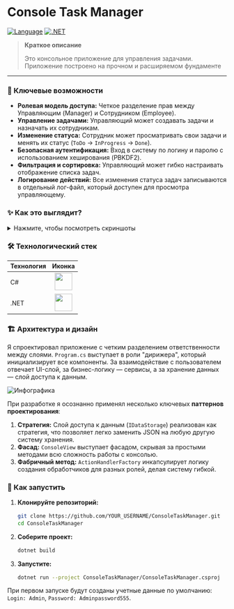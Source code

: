 # Console Task Manager

[![Language](https://img.shields.io/badge/language-C%23-blue.svg)](https://docs.microsoft.com/en-us/dotnet/csharp/) [![.NET](https://img.shields.io/badge/.NET-9.0-purple.svg)](https://dotnet.microsoft.com/)

> **Краткое описание**
>
> Это консольное приложение для управления задачами. Приложение построено на прочном и расширяемом фундаменте

---

### 🔑 Ключевые возможности

-   **Ролевая модель доступа:** Четкое разделение прав между Управляющим (Manager) и Сотрудником (Employee).
-   **Управление задачами:** Управляющий может создавать задачи и назначать их сотрудникам.
-   **Изменение статуса:** Сотрудник может просматривать свои задачи и менять их статус (`ToDo` -> `InProgress` -> `Done`).
-   **Безопасная аутентификация:** Вход в систему по логину и паролю с использованием хеширования (PBKDF2).
-   **Фильтрация и сортировка:** Управляющий может гибко настраивать отображение списка задач.
-   **Логирование действий:** Все изменения статуса задач записываются в отдельный лог-файл, который доступен для просмотра управляющему.

### ✨ Как это выглядит?

<details>
  <summary>Нажмите, чтобы посмотреть скриншоты</summary>
  <br>
  
  *Вход в систему и просмотр задач сотрудником:*
  <p align="center">
    <img src="./screenshots/1-login.png" width="48%">
    <img src="./screenshots/2-tasks.png" width="48%">
  </p>

  *Процесс фильтрации, сортировки и итоговый результат:*
  <p align="center">
    <img src="./screenshots/3-menu-flow.png" width="48%">
    <img src="./screenshots/4-filtered-view.png" width="48%">
  </p>
  
  *Просмотр лога активности:*
  <p align="center">
    <img src="./screenshots/5-log-view.png" width="97%">
  </p>

</details>

### 🛠️ Технологический стек

| Технология | Иконка |
|------------|:------:|
| C#         | <img src="https://cdn.jsdelivr.net/gh/devicons/devicon/icons/csharp/csharp-original.svg" width="40" height="40"/> |
| .NET       | <img src="https://cdn.jsdelivr.net/gh/devicons/devicon/icons/dotnetcore/dotnetcore-original.svg" width="40" height="40"/> |

### 🏗️ Архитектура и дизайн

Я спроектировал приложение с четким разделением ответственности между слоями. `Program.cs` выступает в роли "дирижера", который инициализирует все компоненты. За взаимодействие с пользователем отвечает UI-слой, за бизнес-логику — сервисы, а за хранение данных — слой доступа к данным.

![Инфографика](https://github.com/user-attachments/assets/c5bc46fa-c04b-4016-b825-a514b04a39a4)


При разработке я осознанно применял несколько ключевых **паттернов проектирования**:
1.  **Стратегия:** Слой доступа к данным (`IDataStorage`) реализован как стратегия, что позволяет легко заменить JSON на любую другую систему хранения.
2.  **Фасад:** `ConsoleView` выступает фасадом, скрывая за простыми методами всю сложность работы с консолью.
3.  **Фабричный метод:** `ActionHandlerFactory` инкапсулирует логику создания обработчиков для разных ролей, делая систему гибкой.

### 🚀 Как запустить

1.  **Клонируйте репозиторий:**
    ```sh
    git clone https://github.com/YOUR_USERNAME/ConsoleTaskManager.git
    cd ConsoleTaskManager
    ```
2.  **Соберите проект:**
    ```sh
    dotnet build
    ```
3.  **Запустите:**
    ```sh
    dotnet run --project ConsoleTaskManager/ConsoleTaskManager.csproj
    ```
При первом запуске будут созданы учетные данные по умолчанию: `Login: Admin`, `Password: Adminpassword555`.
